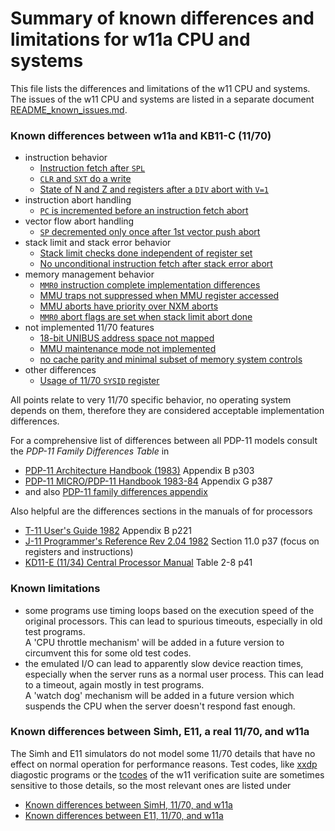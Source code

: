 # Summary of known differences and limitations for w11a CPU and systems

This file lists the differences and limitations of the w11 CPU and systems.
The issues of the w11 CPU and systems are listed in a separate document
[README_known_issues.md](README_known_issues.md).

### Known differences between w11a and KB11-C (11/70)
- instruction behavior
  - [Instruction fetch after `SPL`](w11a_diff_70_spl_bug.md)
  - [`CLR` and `SXT` do a write](w11a_diff_70_clr_sxt_write.md)
  - [State of N and Z and registers after a `DIV` abort with `V=1`](w11a_diff_70_div_after_v1.md)
- instruction abort handling
  - [`PC` is incremented before an instruction fetch abort](w11a_diff_70_fetch_abort.md)
- vector flow abort handling
  - [`SP` decremented only once after 1st vector push abort](w11a_diff_70_vecflow_abort_sp.md)
- stack limit and stack error behavior
  - [Stack limit checks done independent of register set](w11a_diff_70_stklim_rset.md)
  - [No unconditional instruction fetch after stack error abort](w11a_diff_70_ser_forced_fetch.md)
- memory management behavior
  - [`MMR0` instruction complete implementation differences](w11a_diff_70_instruction_complete.md)
  - [MMU traps not suppressed when MMU register accessed](w11a_diff_70_mmu_trap_suppression.md)
  - [MMU aborts have priority over NXM aborts](w11a_diff_70_mmu_nxm_prio.md)
  - [`MMR0` abort flags are set when stack limit abort done](w11a_diff_70_mmu_stklim_prio.md)
- not implemented 11/70 features
  - [18-bit UNIBUS address space not mapped](w11a_diff_70_unibus_mapping.md)
  - [MMU maintenance mode not implemented](w11a_diff_70_mmu_no_maint.md)
  - [no cache parity and minimal subset of memory system controls](w11a_diff_70_cache_memory.md)
- other differences
  - [Usage of 11/70 `SYSID` register](w11a_diff_70_sysid_usage.md)

All points relate to very 11/70 specific behavior, no operating system
depends on them, therefore they are considered acceptable implementation
differences.

For a comprehensive list of differences between all PDP-11 models consult
the _PDP-11 Family Differences Table_ in
- [PDP-11 Architecture Handbook (1983)](http://wwcm.synology.me/pdf/EB-23657-18%20PDP-11%20Architecture%20Handbook.pdf) Appendix B p303
- [PDP-11 MICRO/PDP-11 Handbook 1983-84](http://www.bitsavers.org/pdf/dec/pdp11/handbooks/EB-24944-18_Micro_PDP-11_Handbook_1983-84.pdf) Appendix G p387
- and also [PDP-11 family differences appendix](https://gunkies.org/wiki/PDP-11_family_differences_appendix)

Also helpful are the differences sections in the manuals of for processors
- [T-11 User's Guide 1982](http://www.bitsavers.org/pdf/dec/pdp11/t11/T11_UsersMan.pdf) Appendix B p221
- [J-11 Programmer's Reference Rev 2.04 1982](http://www.bitsavers.org/pdf/dec/pdp11/j11/J-11_Programmers_Reference_Jan82.pdf) Section 11.0 p37 (focus on registers and instructions)
- [KD11-E (11/34) Central Processor Manual](http://www.bitsavers.org/pdf/dec/pdp11/1134/EK-KD11E-TM-001_KD11-E_Central_Processor_Maintenance_Manual_Dec76.pdf) Table 2-8 p41

### <a id="lim">Known limitations</a>

- some programs use timing loops based on the execution speed of the
  original processors. This can lead to spurious timeouts, especially
  in old test programs.  
  A 'CPU throttle mechanism' will be added in a future version to
  circumvent this for some old test codes.
- the emulated I/O can lead to apparently slow device reaction times,
  especially when the server runs as a normal user process. This can lead
  to a timeout, again mostly in test programs.  
  A 'watch dog' mechanism will be added in a future version which
  suspends the CPU when the server doesn't respond fast enough.

### Known differences between Simh, E11, a real 11/70, and w11a
The Simh and E11 simulators do not model some 11/70 details that have no
effect on normal operation for performance reasons. Test codes, like
[xxdp](../tools/xxdp/README.md) diagostic programs or the
[tcodes](../tools/tcode/README.md) of the w11 verification suite are
sometimes sensitive to those details, so the most relevant ones are
listed under
- [Known differences between SimH, 11/70, and w11a](simh_diff_summary.md)
- [Known differences between E11, 11/70, and w11a](e11_diff_summary.md)
